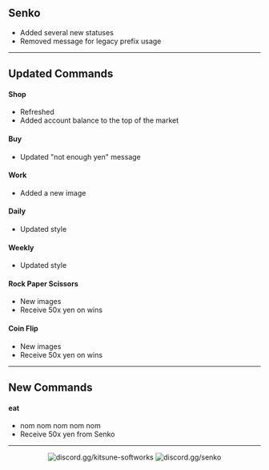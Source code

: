 ## Senko
- Added several new statuses
- Removed message for legacy prefix usage

---

## Updated Commands

#### Shop
- Refreshed
- Added account balance to the top of the market

#### Buy
- Updated "not enough yen" message

#### Work
- Added a new image

#### Daily
- Updated style

#### Weekly
- Updated style

#### Rock Paper Scissors
- New images
- Receive 50x yen on wins

#### Coin Flip
- New images
- Receive 50x yen on wins

---

## New Commands

#### eat
- nom nom nom nom nom
- Receive 50x yen from Senko

---

<div align="center">

![[discord.gg/kitsune-softworks](https://discord.gg/kitsune-softworks)](https://img.shields.io/discord/887393173150777357?color=5865F2&label=discord.gg/kitsune-softworks&logo=discord&logoColor=white) ![[discord.gg/senko](https://discord.gg/senko)](https://img.shields.io/discord/777251087592718336?color=5865F2&label=discord.gg/senko&logo=discord&logoColor=white)